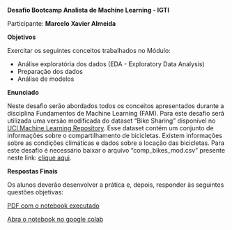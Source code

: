 **Desafio Bootcamp Analista de Machine Learning - IGTI**

Participante: **Marcelo Xavier Almeida**

**Objetivos**

Exercitar os seguintes conceitos trabalhados no Módulo:

* Análise exploratória dos dados (EDA - Exploratory Data Analysis)
* Preparação dos dados
* Análise de modelos

**Enunciado**

Neste desafio serão abordados todos os conceitos apresentados durante a disciplina Fundamentos de Machine Learning (FAM). Para este desafio será utilizada uma versão modificada do dataset “Bike Sharing” disponível no [UCI Machine Learning Repository](https://archive.ics.uci.edu/ml/datasets/Bike+Sharing+Dataset). Esse dataset contém um conjunto de informações sobre o compartilhamento de bicicletas. Existem informações sobre as condições climáticas e dados sobre a locação das bicicletas. Para este desafio é necessário baixar o arquivo “comp_bikes_mod.csv” presente neste link: [clique aqui](https://drive.google.com/file/d/1gUV6yHZfHWBQoHxApg6VZ85oVKgIlxx4/view).

**Respostas Finais**

Os alunos deverão desenvolver a prática e, depois, responder às seguintes questões objetivas:

[PDF com o notebook executado]()

[Abra o notebook no google colab](/Desafio2.ipynb)
